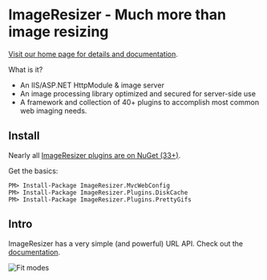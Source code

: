 # ImageResizer - Much more than image resizing

[Visit our home page for details and documentation](http://imageresizing.net).

What is it?

* An IIS/ASP.NET HttpModule & image server
* An image processing library optimized and secured for server-side use
* A framework and collection of 40+ plugins to accomplish most common web imaging needs. 


## Install

Nearly all [ImageResizer plugins are on NuGet (33+)](https://www.nuget.org/packages?q=nathanaeljones).

Get the basics:
```
PM> Install-Package ImageResizer.MvcWebConfig
PM> Install-Package ImageResizer.Plugins.DiskCache
PM> Install-Package ImageResizer.Plugins.PrettyGifs
```

## Intro

ImageResizer has a very simple (and powerful) URL API. Check out the [documentation](http://imageresizing.net/docs).

![Fit modes](http://z.zr.io/rw/diagrams/resizing-modes.png)

